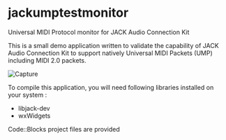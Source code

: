 # jackumptestmonitor
Universal MIDI Protocol monitor for JACK Audio Connection Kit

This is a small demo application written to validate the capability of JACK Audio Connection Kit to support natively Universal MIDI Packets (UMP) including MIDI 2.0 packets.

![Capture](https://github.com/user-attachments/assets/428f15f8-89e5-4a59-97e9-ba33075102c1)

To compile this application, you will need following libraries installed on your system :
- libjack-dev
- wxWidgets

Code::Blocks project files are provided

